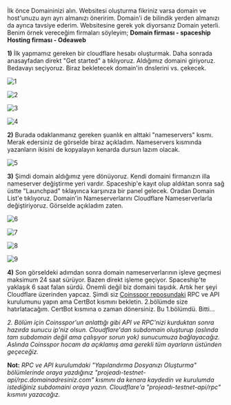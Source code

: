 İlk önce Domaininizi alın. Websitesi oluşturma fikriniz varsa domain ve host'unuzu ayrı ayrı almanızı öneririm. Domain'i de bilindik yerden almanızı da ayrıca tavsiye ederim. Websitesine gerek yok diyorsanız Domain yeterli.
Benim örnek vereceğim firmaları söyleyim; **Domain firması - spaceship** **Hosting firması - Odeaweb**

**1)** İlk yapmamız gereken bir cloudflare hesabı oluşturmak. Daha sonrada anasayfadan direkt "Get started" a tıklıyoruz. Aldığımız domaini giriyoruz. Bedavayı seçiyoruz. Biraz bekletecek domain'in dnslerini vs. çekecek.

![1](https://i.hizliresim.com/bf9rvqq.png)

![2](https://i.hizliresim.com/c1vzad1.png)

![3](https://i.hizliresim.com/gj4dzyd.png)

![4](https://i.hizliresim.com/1jv796u.png)


**2)** Burada odaklanmanız gereken şuanlık en alttaki "nameservers" kısmı. Merak edersiniz de görselde biraz açıkladım. Nameservers kısmında yazanların ikisini de kopyalayın kenarda dursun lazım olacak.

![5](https://i.hizliresim.com/chjxkw1.png)

**3)** Şimdi domain aldığımız yere dönüyoruz. Kendi domaini firmanızın illa nameserver değiştirme yeri vardır. Spaceship'e kayıt olup aldıktan sonra sağ üstte "Launchpad" tıklayınca karşınıza bir panel gelecek. Oradan Domain List'e tıklıyoruz. Domain'in Nameserverlarını Cloudflare Nameserverlarla değiştiriyoruz. Görselde açıkladım zaten.

![6](https://i.hizliresim.com/i1rtwiu.png)

![7](https://i.hizliresim.com/i1rtwiu.png)

![8](https://i.hizliresim.com/op7ario.png)

![9](https://i.hizliresim.com/lh2wmrs.png)

**4)** Son görseldeki adımdan sonra domain nameserverlarının işleve geçmesi maksimum 24 saat sürüyor. Bazen direkt işleme geçiyor. Spaceship'te yaklaşık 6 saat falan sürdü. Önemli değil biz domaini taşıdık. Artık her şeyi Cloudflare üzerinden yapcaz. Şimdi siz [Coinsspor reposundaki](https://github.com/coinsspor/crossfi/blob/main/Crossfi%20Rpc%20ve%20Api%20Kurulumu.md) RPC ve API kurulumunu yapın ama CertBot kısmını bekletin. 2.bölümde size hatırlatacağım. CertBot kısmına o zaman dönersiniz. Bu 1.bölümdü. Bitti...

*2. Bölüm için Coinsspor'un anlattığı gibi API ve RPC'nizi kurduktan sonra hazırda sunucu ip'niz olsun. Cloudflare'dan subdomain oluşturup (aslında tam subdomain değil ama çalışıyor sorun yok) sunucumuza bağlayacağız. Aslında Coinsspor hocam da açıklamış ama gerekli tüm ayarların üstünden geçeceğiz.*

**Not:** *RPC ve API kurulumdaki "Yapılandırma Dosyanızı Oluşturma" bölümlerinde oraya yazdığınız "projeadı-testnet-api/rpc.domainadresiniz.com" kısmını da kenara kaydedin ve kurulumda istediğiniz subdomaini oraya yazın. Cloudflare'a "projeadı-testnet-api/rpc" kısmını yazacağız.*
